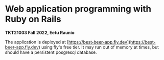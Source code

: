 # Web application programming with Ruby on Rails
**TKT21003 Fall 2022, Eetu Raunio**

The application is deployed at [https://best-beer-app.fly.dev](https://best-beer-app.fly.dev) using fly's free tier. It may run out of memory at times, but should have a persistent posgresql database.

